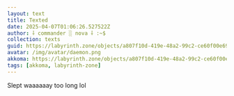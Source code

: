 ```yaml
---
layout: text
title: Texted
date: 2025-04-07T01:06:26.527522Z
author: ⸸ commander ░ nova ⸸ :~$
collection: texts
guid: https://labyrinth.zone/objects/a807f10d-419e-48a2-99c2-ce60f00e6988
avatar: /img/avatar/daemon.png
akkoma: https://labyrinth.zone/objects/a807f10d-419e-48a2-99c2-ce60f00e6988
tags: [akkoma, labyrinth-zone]
---
```


<p>Slept waaaaaay too long lol</p>